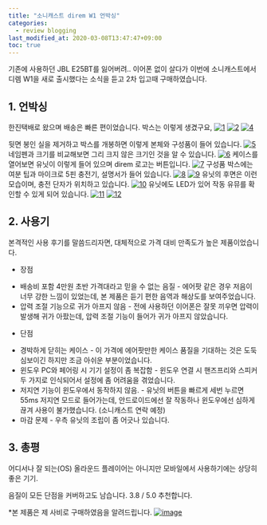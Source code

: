 ```yaml
---
title: "소니캐스트 direm W1 언박싱"
categories: 
  - review blogging
last_modified_at: 2020-03-08T13:47:47+09:00
toc: true
---
```

기존에 사용하던 JBL E25BT를 잃어버려.. 이어폰 없이 살다가 이번에 소니캐스트에서 디렘 W1을 새로 출시했다는 소식을 듣고 2차 입고때 구매하였습니다.  
  
## 1. 언박싱
한진택배로 왔으며 배송은 빠른 편이었습니다. 박스는 이렇게 생겼구요,
[![1](https://user-images.githubusercontent.com/30541362/76145275-930dbc80-60cb-11ea-942f-77946ba940b2.jpg)](https://user-images.githubusercontent.com/30541362/76145275-930dbc80-60cb-11ea-942f-77946ba940b2.jpg)
[![2](https://user-images.githubusercontent.com/30541362/76145277-930dbc80-60cb-11ea-8432-3494662ef590.jpg)](https://user-images.githubusercontent.com/30541362/76145277-930dbc80-60cb-11ea-8432-3494662ef590.jpg)
[![4](https://user-images.githubusercontent.com/30541362/76145279-95701680-60cb-11ea-9346-2148459e0d32.jpg)](https://user-images.githubusercontent.com/30541362/76145279-95701680-60cb-11ea-9346-2148459e0d32.jpg)  
  
뒷면 봉인 실을 제거하고 박스를 개봉하면 이렇게 본체와 구성품이 들어 있습니다.
[![5](https://user-images.githubusercontent.com/30541362/76145280-9608ad00-60cb-11ea-861f-a4ae913375d8.jpg)](https://user-images.githubusercontent.com/30541362/76145280-9608ad00-60cb-11ea-861f-a4ae913375d8.jpg)
네임펜과 크기를 비교해보면 그리 크지 않은 크기인 것을 알 수 있습니다.
[![6](https://user-images.githubusercontent.com/30541362/76145281-96a14380-60cb-11ea-8f5f-3660e813737a.jpg)](https://user-images.githubusercontent.com/30541362/76145281-96a14380-60cb-11ea-8f5f-3660e813737a.jpg)
케이스를 열어보면 유닛이 이렇게 들어 있으며 direm 로고는 버튼입니다.
[![7](https://user-images.githubusercontent.com/30541362/76145282-9739da00-60cb-11ea-985b-dd42a0b91364.jpg)](https://user-images.githubusercontent.com/30541362/76145282-9739da00-60cb-11ea-985b-dd42a0b91364.jpg)
구성품 박스에는 여분 팁과 마이크로 5핀 충전기, 설명서가 들어 있습니다.
[![8](https://user-images.githubusercontent.com/30541362/76145284-97d27080-60cb-11ea-84b8-accb8f81a6fa.jpg)](https://user-images.githubusercontent.com/30541362/76145284-97d27080-60cb-11ea-84b8-accb8f81a6fa.jpg)
[![9](https://user-images.githubusercontent.com/30541362/76145285-986b0700-60cb-11ea-8ae7-4c70551c94b6.jpg)](https://user-images.githubusercontent.com/30541362/76145285-986b0700-60cb-11ea-8ae7-4c70551c94b6.jpg)
유닛의 후면은 이런 모습이며, 충전 단자가 위치하고 있습니다.
[![10](https://user-images.githubusercontent.com/30541362/76145286-99039d80-60cb-11ea-9dda-f4d3d2f8b8e0.jpg)](https://user-images.githubusercontent.com/30541362/76145286-99039d80-60cb-11ea-9dda-f4d3d2f8b8e0.jpg)
유닛에도 LED가 있어 작동 유뮤를 확인할 수 있게 되어 있습니다.
[![11](https://user-images.githubusercontent.com/30541362/76145288-999c3400-60cb-11ea-984a-6dce2a5b2e97.jpg)](https://user-images.githubusercontent.com/30541362/76145288-999c3400-60cb-11ea-984a-6dce2a5b2e97.jpg)
[![12](https://user-images.githubusercontent.com/30541362/76145274-9143f900-60cb-11ea-8596-1009a1b68c8f.jpg)](https://user-images.githubusercontent.com/30541362/76145274-9143f900-60cb-11ea-8596-1009a1b68c8f.jpg)

## 2. 사용기
본격적인 사용 후기를 말씀드리자면, 대체적으로 가격 대비 만족도가 높은 제품이었습니다.
 * 장점
- 배송비 포함 4만원 초반 가격대라고 믿을 수 없는 음질 - 에어팟 같은 경우 저음이 너무 강한 느낌이 있었는데, 본 제품은 듣기 편한 음역과 해상도를 보여주었습니다.
- 압력 조절 기능으로 귀가 아프지 않음 - 전에 사용하던 이어폰은 잘못 끼우면 압력이 발생해 귀가 아팠는데, 압력 조절 기능이 들어가 귀가 아프지 않았습니다.  
  
 * 단점
- 경박하게 닫히는 케이스 - 이 가격에 에어팟만한 케이스 품질을 기대하는 것은 도둑 심보이긴 하지만 조금 아쉬운 부분이었습니다.
- 윈도우 PC와 페어링 시 기기 설정이 좀 복잡함 - 윈도우 연결 시 핸즈프리와 스피커 두 가지로 인식되어서 설정에 좀 어려움을 겪었습니다.
- 저지연 기능이 윈도우에서 동작하지 않음. - 유닛의 버튼을 빠르게 세번 누르면 55ms 저지연 모드로 들어가는데, 안드로이드에선 잘 작동하나 윈도우에선 심하게 끊겨 사용이 불가했습니다. (소니캐스트 연락 예정)
- 마감 문제 - 우측 유닛의 조립이 좀 어긋나 있습니다.

## 3. 총평
어디서나 잘 되는(OS) 올라운드 플레이어는 아니지만 모바일에서 사용하기에는 상당히 좋은 기기.  
  
음질이 모든 단점을 커버하고도 남습니다.
3.8 / 5.0 추천합니다.

*본 제품은 제 사비로 구매하였음을 알려드립니다.
[![image](https://user-images.githubusercontent.com/30541362/76156735-fcc8ad80-6141-11ea-93da-651e6c181e2f.png)](https://user-images.githubusercontent.com/30541362/76156735-fcc8ad80-6141-11ea-93da-651e6c181e2f.png)